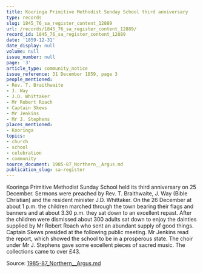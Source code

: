 ```yaml
---
title: Kooringa Primitive Methodist Sunday School third anniversary
type: records
slug: 1845_76_sa_register_content_12889
url: /records/1845_76_sa_register_content_12889/
record_id: 1845_76_sa_register_content_12889
date: '1859-12-31'
date_display: null
volume: null
issue_number: null
page: '3'
article_type: community_notice
issue_reference: 31 December 1859, page 3
people_mentioned:
- Rev. T. Braithwaite
- J. Way
- J.D. Whittaker
- Mr Robert Roach
- Captain Skews
- Mr Jenkins
- Mr J. Stephens
places_mentioned:
- Kooringa
topics:
- church
- school
- celebration
- community
source_document: 1985-87_Northern__Argus.md
publication_slug: sa-register
---
```


Kooringa Primitive Methodist Sunday School held its third anniversary on 25 December.  Sermons were preached by Rev. T. Braithwaite, J. Way (Bible Christian) and the resident minister J.D. Whittaker.  On the 26 December at about 1 p.m. the children marched through the town bearing their flags and banners and at about 3.30 p.m. they sat down to an excellent repast.  After the children were dismissed about 300 adults sat down to enjoy the dainties supplied by Mr Robert Roach who sent an abundant supply of good things.  Captain Skews presided at the following public meeting.  Mr Jenkins read the report, which showed the school to be in a prosperous state.  The choir under Mr J. Stephens gave some excellent pieces of sacred music.  The collections came to over £43.

Source: [1985-87_Northern__Argus.md](/downloads/markdown/1985-87_Northern__Argus.md)
